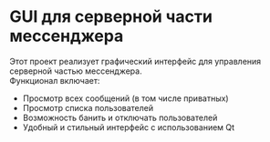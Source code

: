 # GUI для серверной части мессенджера

Этот проект реализует графический интерфейс для управления серверной частью мессенджера.  
Функционал включает:

- Просмотр всех сообщений (в том числе приватных)
- Просмотр списка пользователей
- Возможность банить и отключать пользователей
- Удобный и стильный интерфейс с использованием Qt

